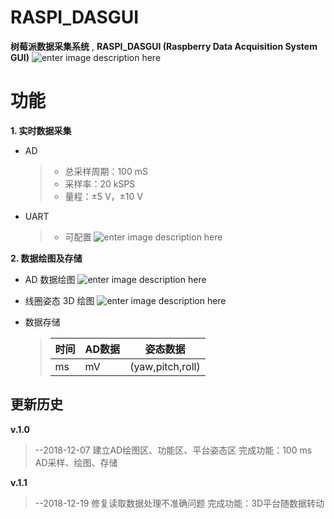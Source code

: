 # RASPI_DASGUI

**树莓派数据采集系统** , **RASPI_DASGUI (Raspberry Data Acquisition System GUI)**
![enter image description here](https://lh3.googleusercontent.com/Qov-35b-1oHqtha6xiHo90ykOG579XgfSf0ERj-g0NrJpr6nRy8LNwjhgOBJ8zXSCj7OBwBZudw)

# 功能

**1. 实时数据采集**

 - AD
	> - 总采样周期：100 mS
	 >- 采样率：20 kSPS
	 >- 量程：±5 V，±10 V

 - UART
	> - 可配置
	![enter image description here](https://lh3.googleusercontent.com/uhtWSH3f_3p-i1_2E0vp2Qu30NQV7Vn8ok4HBvjo1KQ9Bc4aox9FJ3al23C57j-XD35B-m0xmkM)

**2. 数据绘图及存储**

 - AD 数据绘图
 ![enter image description here](https://lh3.googleusercontent.com/0G5cH2K5k-AgqMkD5xkHlRllg2GSXVi9pmZ9UuG-76TTq775HsTfK-Hyw2H7smQHa95wpbFfESY)
 
 - 线圈姿态 3D 绘图
 ![enter image description here](https://lh3.googleusercontent.com/uoihoyFhTpofuTDB0_GyjKn3tcqXqdZGyevKjc70kshn7v7ryu07lrfbxE4JagTXqGMzo-VXpm4)
 
 - 数据存储
	 >| 时间 | AD数据 | 姿态数据 |
	 >| ----- | --------- | ----------- |
	 >|  ms  |      mV    | (yaw,pitch,roll) |

## 更新历史

**v.1.0**	
> --2018-12-07
> 建立AD绘图区、功能区、平台姿态区
> 完成功能：100 ms AD采样、绘图、存储

**v.1.1**
>--2018-12-19
>修复读取数据处理不准确问题
>完成功能：3D平台随数据转动

<!--stackedit_data:
eyJoaXN0b3J5IjpbNTA0Nzc4MzU4LC0xODY4NjY4MjgyLC0xND
U5MDE2NjYxXX0=
-->